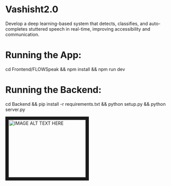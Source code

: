 # Vashisht2.0
Develop a deep learning-based system that detects, classifies, and auto-completes stuttered speech in real-time, improving accessibility and communication.

# Running the App:
cd Frontend/FLOWSpeak && npm install && npm run dev

# Running the Backend:
cd Backend && pip install -r requirements.txt && python setup.py && python server.py

<a href="http://www.youtube.com/watch?feature=player_embedded&v=LUXPLMexKSI
" target="_blank"><img src="http://img.youtube.com/vi/LUXPLMexKSI/0.jpg" 
alt="IMAGE ALT TEXT HERE" width="240" height="180" border="10" /></a>
